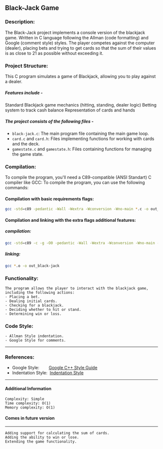 ## Black-Jack Game


### Description:
 
The Black-Jack project implements a console version of the blackjack game.
Written in C language following the Allman (code formatting) and Google (comment style) styles.
The player competes against the computer (dealer), placing bets and trying to get cards so that 
the sum of their values is as close to 21 as possible without exceeding it.


### Project Structure:

This C program simulates a game of Blackjack, allowing you to play against a dealer.

##### Features include -
   Standard Blackjack game mechanics (hitting, standing, dealer logic)
   Betting system to track cash balance
   Representation of cards and hands

##### The project consists of the following files -
   - `black-jack.c`: The main program file containing the main game loop.
   - `card.c` and `card.h`: Files implementing functions for working with cards and the deck.
   - `gamestate.c` and `gamestate.h`: Files containing functions for managing the game state.


### Compilation:

To compile the program, you'll need a C89-compatible (ANSI Standart) C compiler like GCC:
To compile the program, you can use the following commands:

#### Compilation with basic requirements flags:

```bash
gcc -std=c89 -pedantic -Wall -Wextra -Wconversion -Wno-main *.c -o out_black-jack 
```

#### Compilation and linking with the extra flags additional features:

##### compilation:
```bash
gcc -std=c89 -c -g -O0 -pedantic -Wall -Wextra -Wconversion -Wno-main -Wshadow *.c
```
##### linking:
```bash
gcc *.o -o out_black-jack
```

### Functionality:
	The program allows the player to interact with the blackjack game, including the following actions:
	- Placing a bet.
	- Dealing initial cards.
	- Checking for a blackjack.
	- Deciding whether to hit or stand.
	- Determining win or loss.


### Code Style:
	- Allman Style indentation.
	- Google Style for comments.

---
### References:
- Google Style: &nbsp;&nbsp;&nbsp;&nbsp;&nbsp;&nbsp;&nbsp;[Google C++ Style Guide](https://google.github.io/styleguide/cppguide.html)
- Indentation Style: &nbsp;[Indentation Style](https://en.wikipedia.org/wiki/Indentation_style)

---
#### Additional Information
	Complexity: Simple
	Time complexity: O(1)
	Memory complexity: O(1)

#### Comes in future version
---
	Adding support for calculating the sum of cards.
	Adding the ability to win or lose.
	Extending the game functionality.
